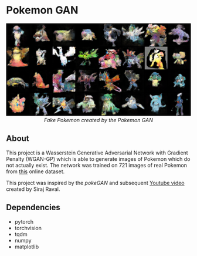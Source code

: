 # Pokemon GAN

<p align="center">
    <img src="fake_data/fake5700.png">
    <br>
    <i>Fake Pokemon created by the Pokemon GAN</i>
</p>



## About
This project is a Wasserstein Generative Adversarial Network with Gradient Penalty (WGAN-GP) which is able to generate images of Pokemon which do not actually exist. The network was trained on 721 images of real Pokemon from <a href="https://www.kaggle.com/datasets/vishalsubbiah/pokemon-images-and-types">this</a> online dataset. 

This project was inspired by the *pokeGAN* and subsequent <a href="https://www.youtube.com/watch?v=yz6dNf7X7SA&t">Youtube video</a> created by Siraj Raval.

## Dependencies
- pytorch
- torchvision
- tqdm
- numpy
- matplotlib